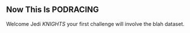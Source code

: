## Now This Is PODRACING 
Welcome Jedi *KNIGHTS* your first challenge will involve the blah dataset. 


